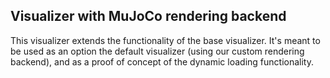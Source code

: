 
## Visualizer with MuJoCo rendering backend

This visualizer extends the functionality of the base visualizer. It's meant to be
used as an option the default visualizer (using our custom rendering backend), and
as a proof of concept of the dynamic loading functionality.